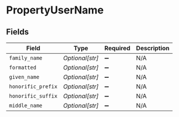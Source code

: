 # PropertyUserName


## Fields

| Field              | Type               | Required           | Description        |
| ------------------ | ------------------ | ------------------ | ------------------ |
| `family_name`      | *Optional[str]*    | :heavy_minus_sign: | N/A                |
| `formatted`        | *Optional[str]*    | :heavy_minus_sign: | N/A                |
| `given_name`       | *Optional[str]*    | :heavy_minus_sign: | N/A                |
| `honorific_prefix` | *Optional[str]*    | :heavy_minus_sign: | N/A                |
| `honorific_suffix` | *Optional[str]*    | :heavy_minus_sign: | N/A                |
| `middle_name`      | *Optional[str]*    | :heavy_minus_sign: | N/A                |